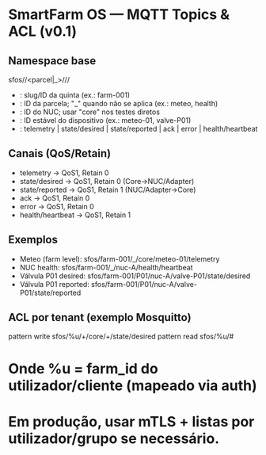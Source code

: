 # SmartFarm OS — MQTT Topics & ACL (v0.1)

## Namespace base
sfos/<farm>/<parcel|_>/<nuc>/<device>/<canal>

- <farm>    : slug/ID da quinta (ex.: farm-001)
- <parcel>  : ID da parcela; "_" quando não se aplica (ex.: meteo, health)
- <nuc>     : ID do NUC; usar "core" nos testes diretos
- <device>  : ID estável do dispositivo (ex.: meteo-01, valve-P01)
- <canal>   : telemetry | state/desired | state/reported | ack | error | health/heartbeat

## Canais (QoS/Retain)
- telemetry         → QoS1, Retain 0
- state/desired     → QoS1, Retain 0  (Core→NUC/Adapter)
- state/reported    → QoS1, Retain 1  (NUC/Adapter→Core)
- ack               → QoS1, Retain 0
- error             → QoS1, Retain 0
- health/heartbeat  → QoS1, Retain 1

## Exemplos
- Meteo (farm level):    sfos/farm-001/_/core/meteo-01/telemetry
- NUC health:            sfos/farm-001/_/nuc-A/health/heartbeat
- Válvula P01 desired:   sfos/farm-001/P01/nuc-A/valve-P01/state/desired
- Válvula P01 reported:  sfos/farm-001/P01/nuc-A/valve-P01/state/reported

## ACL por tenant (exemplo Mosquitto)
pattern write sfos/%u/+/core/+/state/desired
pattern read  sfos/%u/#

# Onde %u = farm_id do utilizador/cliente (mapeado via auth)
# Em produção, usar mTLS + listas por utilizador/grupo se necessário.